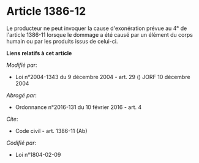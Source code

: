 # Article 1386-12

Le producteur ne peut invoquer la cause d'exonération prévue au 4° de l'article 1386-11 lorsque le dommage a été causé par un
élément du corps humain ou par les produits issus de celui-ci.

**Liens relatifs à cet article**

_Modifié par_:

  - Loi n°2004-1343 du 9 décembre 2004 - art. 29 () JORF 10 décembre 2004

_Abrogé par_:

  - Ordonnance n°2016-131 du 10 février 2016 - art. 4

_Cite_:

  - Code civil - art. 1386-11 (Ab)

_Codifié par_:

  - Loi n°1804-02-09

